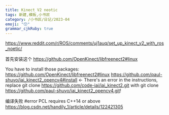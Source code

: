 ```yaml
---
title: Kinect V2 neotic
tags: 新建,模板,小书匠
category: /小书匠/日记/2023-04
emoji: "😙"
grammar_cjkRuby: true
---
```


https://www.reddit.com/r/ROS/comments/uj1auq/set_up_kinect_v2_with_ros_noetic/

首先安装这个
https://github.com/OpenKinect/libfreenect2#linux

You have to install those packages: https://github.com/OpenKinect/libfreenect2#linux https://github.com/paul-shuvo/iai_kinect2_opencv4#install <- There's an error in the instructions, replace git clone https://github.com/code-iai/iai_kinect2.git with git clone https://github.com/paul-shuvo/iai_kinect2_opencv4.git!


编译失败
 #error PCL requires C++14 or above
https://blog.csdn.net/handily_1/article/details/122421305
